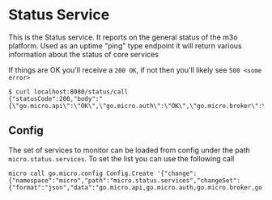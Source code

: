 # Status Service

This is the Status service. It reports on the general status of the m3o platform. Used as an uptime "ping" type endpoint it will return various information about the status of core services

If things are OK you'll receive a `200 OK`, if not then you'll likely see `500 <some error>`

```
$ curl localhost:8080/status/call
{"statusCode":200,"body":"{\"go.micro.api\":\"OK\",\"go.micro.auth\":\"OK\",\"go.micro.broker\":\"OK\",\"go.micro.config\":\"OK\",\"go.micro.debug\":\"OK\",\"go.micro.network\":\"OK\",\"go.micro.proxy\":\"OK\",\"go.micro.registry\":\"OK\",\"go.micro.runtime\":\"OK\",\"go.micro.store\":\"OK\"}"}
``` 

## Config
The set of services to monitor can be loaded from config under the path `micro.status.services`. To set the list you can use the following call

```
micro call go.micro.config Config.Create '{"change":{"namespace":"micro","path":"micro.status.services","changeSet":{"format":"json","data":"go.micro.api,go.micro.auth,go.micro.broker,go.micro.config,go.micro.debug,go.micro.network,go.micro.proxy,go.micro.registry,go.micro.runtime,go.micro.server,go.micro.status,go.micro.store,go.micro.service.signup,go.micro.service.kubernetes,go.micro.service.invite,go.micro.service.payment.stripe"}}}'
```

